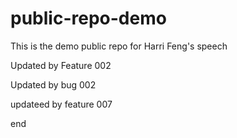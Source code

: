 # public-repo-demo
This is the demo public repo for Harri Feng's speech

Updated by Feature 002

Updated by bug 002

updateed by feature 007

end
